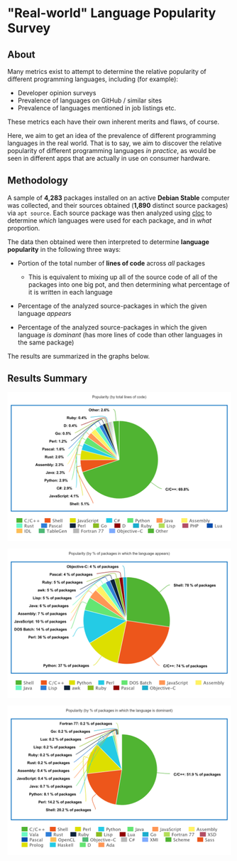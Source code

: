 # "Real-world" Language Popularity Survey

## About

Many metrics exist to attempt to determine the relative popularity of different programming languages, including (for example):

- Developer opinion surveys
- Prevalence of languages on GitHub / similar sites
- Prevalence of languages mentioned in job listings
  etc.

These metrics each have their own inherent merits and flaws, of course. 

Here, we aim to get an idea of the prevalence of different programming languages in the real world. That is to say, we aim to discover the relative popularity of different programming languages *in practice*, as would be seen in different apps that are actually in use on consumer hardware.

## Methodology

A sample of **4,283** packages installed on an active **Debian Stable** computer was collected, and their sources obtained (**1,890** distinct source packages) via `apt source`. Each source package was then analyzed using [cloc](https://github.com/AlDanial/cloc) to determine *which* languages were used for each package, and in *what* proportion.

The data then obtained were then interpreted to determine **language popularity** in the following three ways:

- Portion of the total number of **lines of code** across *all* packages
  
  - This is equivalent to mixing up all of the source code of all of the packages into one big pot, and then determining what percentage of it is written in each language

- Percentage of the analyzed source-packages in which the given language *appears*

- Percentage of the analyzed source-packages in which the given language *is dominant* (has more lines of code than other languages in the same package)

The results are summarized in the graphs below.

## Results Summary

![by-lines-of-code](./by-lines-of-code.png)

![by-total-number-of-occurrences](./by-total-number-of-occurrences.png)

![by-packages-major-language](./by-packages-major-language.png)
